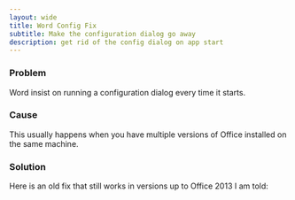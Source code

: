 ```yaml
---
layout: wide
title: Word Config Fix
subtitle: Make the configuration dialog go away
description: get rid of the config dialog on app start
---
```


### Problem

Word insist on running a configuration dialog every time it starts.

### Cause

This usually happens when you have multiple versions of Office installed on the same machine.

### Solution

Here is an old fix that still works in versions up to Office 2013 I am told:

<script src="https://gist.github.com/maciakl/5039730.js"></script>
